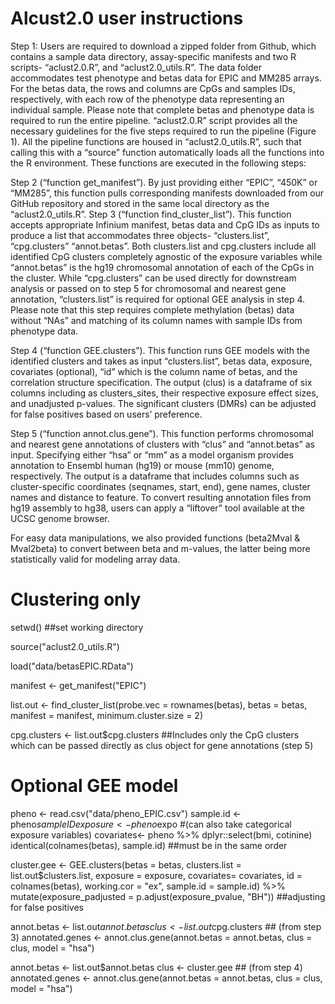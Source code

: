 # Alcust2.0 user instructions

Step 1: Users are required to download a zipped folder from Github, which contains a sample data directory, assay-specific manifests and two R scripts- “aclust2.0.R”, and “aclust2.0_utils.R”. The data folder accommodates test phenotype and betas data for EPIC and MM285 arrays. For the betas data, the rows and columns are CpGs and samples IDs, respectively, with each row of the phenotype data representing an individual sample. Please note that complete betas and phenotype data is required to run the entire pipeline. “aclust2.0.R” script provides all the necessary guidelines for the five steps required to run the pipeline (Figure 1). All the pipeline functions are housed in “aclust2.0_utils.R”, such that calling this with a “source” function automatically loads all the functions into the R environment. These functions are executed in the following steps: 

Step 2 (“function get_manifest”). By just providing either “EPIC”, “450K” or “MM285”, this function pulls corresponding manifests downloaded from our GitHub repository and stored in the same local directory as the “aclust2.0_utils.R”. 
Step 3 (“function find_cluster_list”). This function accepts appropriate Infinium manifest, betas data and CpG IDs as inputs to produce a list that accommodates three objects- “clusters.list”,  “cpg.clusters” “annot.betas”. Both clusters.list and cpg.clusters include all identified CpG clusters completely agnostic of the exposure variables while “annot.betas” is the hg19 chromosomal annotation of each of the CpGs in the cluster. While “cpg.clusters” can be used directly for downstream analysis or passed on to step 5 for chromosomal and nearest gene annotation, “clusters.list” is required for optional GEE analysis in step 4.  Please note that this step requires complete methylation (betas) data without “NAs” and matching of its column names with sample IDs from phenotype data. 

Step 4 (“function GEE.clusters”). This function runs GEE models with the identified clusters and takes as input “clusters.list”, betas data, exposure, covariates (optional), “id” which is the column name of betas, and the correlation structure specification. The output (clus) is a dataframe of six columns including as clusters_sites, their respective exposure effect sizes, and unadjusted p-values. The significant clusters (DMRs) can be adjusted for false positives based on users’ preference. 

Step 5 (“function annot.clus.gene”). This function performs chromosomal and nearest gene annotations of clusters with “clus” and “annot.betas” as input. Specifying either “hsa” or “mm” as a model organism provides annotation to Ensembl human (hg19) or mouse (mm10) genome, respectively. The output is a dataframe that includes columns such as cluster-specific coordinates (seqnames, start, end), gene names, cluster names and distance to feature. To convert resulting annotation files from hg19 assembly to hg38, users can apply a “liftover” tool available at the UCSC genome browser.

For easy data manipulations, we also provided functions (beta2Mval & Mval2beta) to convert between beta and m-values, the latter being more statistically valid for modeling array data.

# Clustering only


setwd() ##set working directory

source("aclust2.0_utils.R")

load("data/betasEPIC.RData")

manifest <- get_manifest("EPIC")

list.out <- find_cluster_list(probe.vec = rownames(betas), betas = betas, manifest = manifest, minimum.cluster.size = 2)

cpg.clusters <- list.out$cpg.clusters ##Includes only the CpG clusters which can be passed directly as clus object for gene annotations (step 5)


# Optional GEE model


pheno <- read.csv("data/pheno_EPIC.csv") 
sample.id  <- pheno$sampleID
exposure <- pheno$expo #(can also take categorical exposure variables)
covariates<- pheno %>% dplyr::select(bmi, cotinine)
identical(colnames(betas), sample.id) ##must be in the same order

cluster.gee <- GEE.clusters(betas = betas, clusters.list = list.out$clusters.list, exposure = exposure, covariates= covariates, id = colnames(betas), working.cor = "ex", sample.id = sample.id) %>% mutate(exposure_padjusted = p.adjust(exposure_pvalue, "BH")) ##adjusting for false positives

annot.betas <- list.out$annot.betas
clus <- list.out$cpg.clusters ## (from step 3)
annotated.genes <- annot.clus.gene(annot.betas = annot.betas, clus = clus, model = "hsa")

annot.betas <- list.out$annot.betas
clus <- cluster.gee ## (from step 4)
annotated.genes <- annot.clus.gene(annot.betas = annot.betas, clus = clus, model = "hsa") 



